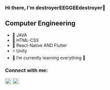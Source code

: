 ### Hi there, I'm destroyerEEGGEEdestroyer👋


## Computer Engineering

- 🔭 JAVA
- 👯 HTML-CSS
- 🥅 React-Native AND Flutter
- ⚡ Unity
- 🌱 I’m currently learning everything 🤣


### Connect with me:
<img align="left" alt="codeSTACKr | Instagram" width="22px" src="https://cdn.jsdelivr.net/npm/simple-icons@v3/icons/instagram.svg" hr />
<img align="left" alt="codeSTACKr | LinkedIn" width="22px" src="https://cdn.jsdelivr.net/npm/simple-icons@v3/icons/linkedin.svg" />













